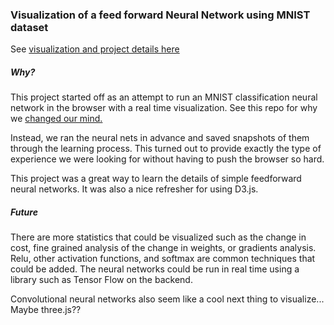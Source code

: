 ### Visualization of a feed forward Neural Network using MNIST dataset

See [visualization and project details here](nn-mnist.sennabaum.com)

##### Why?
This project started off as an attempt to run an MNIST classification neural network in the browser with
a real time visualization. See this repo for why we [changed our mind.](https://github.com/csenn/basic-nn-js)

Instead, we ran the neural nets in advance and saved snapshots of them through the learning process. This
turned out to provide exactly the type of experience we were looking for without having to push the browser so hard.

This project was a great way to learn the details of simple feedforward neural networks. It was also a nice refresher
for using D3.js.

##### Future
There are more statistics that could be visualized such as the change in cost, fine grained analysis of the change in weights, or gradients analysis. Relu, other activation functions, and softmax are common techniques that could be added. The neural networks could be run in real time using a library such as Tensor Flow on the backend.

Convolutional neural networks also seem like a cool next thing to visualize... Maybe three.js??

